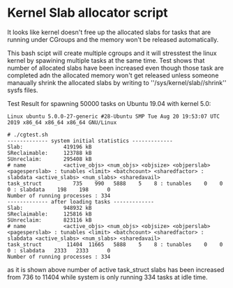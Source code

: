 # Kernel Slab allocator script

It looks like kernel doesn't free up the allocated slabs for tasks that are running under CGroups and the memory won't be released automatically.

This bash scipt will create multiple cgroups and it will stresstest the linux kernel by spawining multiple tasks at the same time.
Test shows that number of allocated slabs have been increased even though those task are completed adn the allocated memory won't get released unless someone manaually shrink the allocated slabs by writing to ''/sys/kernel/slab/<slab caches>/shrink'' sysfs files.

Test Result for spawning 50000 tasks on Ubuntu 19.04 with kernel 5.0:
```# uname -a
Linux ubuntu 5.0.0-27-generic #28-Ubuntu SMP Tue Aug 20 19:53:07 UTC 2019 x86_64 x86_64 x86_64 GNU/Linux

# ./cgtest.sh 
------------- system initial statistics -------------
Slab:             419196 kB
SReclaimable:     123788 kB
SUnreclaim:       295408 kB
# name            <active_objs> <num_objs> <objsize> <objperslab> <pagesperslab> : tunables <limit> <batchcount> <sharedfactor> : slabdata <active_slabs> <num_slabs> <sharedavail>
task_struct          735    990   5888    5    8 : tunables    0    0    0 : slabdata    198    198      0
Number of running processes : 334
------------- after loading tasks -------------
Slab:             948932 kB
SReclaimable:     125816 kB
SUnreclaim:       823116 kB
# name            <active_objs> <num_objs> <objsize> <objperslab> <pagesperslab> : tunables <limit> <batchcount> <sharedfactor> : slabdata <active_slabs> <num_slabs> <sharedavail>
task_struct        11404  11665   5888    5    8 : tunables    0    0    0 : slabdata   2333   2333      0
Number of running processes : 334
```


as it is shown above number of active task_struct slabs has been increased from 736 to 11404 while system is only running 334 tasks at idle time.
